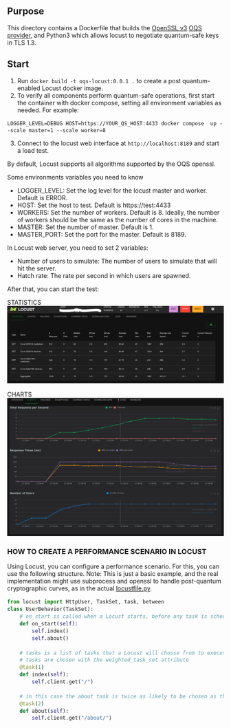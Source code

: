 ## Purpose 
This directory contains a Dockerfile that builds the [OpenSSL v3](https://github.com/openssl/openssl)  [OQS provider](https://github.com/open-quantum-safe/oqs-provider), and Python3 which allows locust to negotiate quantum-safe keys in TLS 1.3.

## Start
1) Run `docker build -t oqs-locust:0.0.1 .` to create a post quantum-enabled Locust docker image.
2) To verify all components perform quantum-safe operations, first start the container with docker compose, setting all environment variables as needed. For example: 
```
LOGGER_LEVEL=DEBUG HOST=https://YOUR_QS_HOST:4433 docker compose  up --scale master=1 --scale worker=8
```
3) Connect to the locust web interface at `http://localhost:8189` and start a load test.

By default, Locust supports all algorithms supported by the OQS openssl.

Some environments variables you need to know
- LOGGER_LEVEL: Set the log level for the locust master and worker. Default is ERROR.
- HOST: Set the host to test. Default is https://test:4433
- WORKERS: Set the number of workers. Default is 8. Ideally, the number of workers should be the same as the number of cores in the machine.
- MASTER: Set the number of master. Default is 1.
- MASTER_PORT: Set the port for the master. Default is 8189.

In Locust web server, you need to set 2 variables:
- Number of users to simulate: The number of users to simulate that will hit the server.
- Hatch rate: The rate per second in which users are spawned.

After that, you can start the test:

STATISTICS
![img.png](images/img.png)

CHARTS
![img.png](images/img_charts.png)

### HOW TO CREATE A PERFORMANCE SCENARIO IN LOCUST

Using Locust, you can configure a performance scenario. For this, you can use the following structure. Note: This is just a basic example, and the real implementation might use subprocess and openssl to handle post-quantum cryptographic curves, as in the actual [locustfile.py](scenarios/locustfile.py).

```python
from locust import HttpUser, TaskSet, task, between
class UserBehavior(TaskSet):
    # on_start is called when a Locust starts, before any task is scheduled
    def on_start(self):
        self.index()
        self.about()

    # tasks is a list of tasks that a Locust will choose from to execute
    # tasks are chosen with the weighted_task_set attribute
    @task(1)
    def index(self):
        self.client.get("/")
        
    # in this case the about task is twice as likely to be chosen as the index task 
    @task(2)
    def about(self):
        self.client.get("/about/")

 

